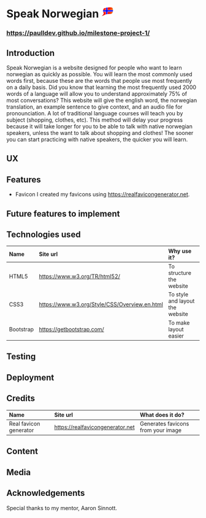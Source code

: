 # Speak Norwegian ![Speak Norwegian](favicon-32x32.png)
### https://paulldev.github.io/milestone-project-1/

## Introduction
Speak Norwegian is a website designed for people who want to learn norwegian as quickly as possible. You will learn the most commonly used words first, because these are the words that people use most frequently on a daily basis.
Did you know that learning the most frequently used 2000 words of a language will allow you to understand approximately 75% of most conversations?
This website will give the english word, the norwegian translation, an example sentence to give context, and an audio file for pronounciation.
A lot of traditional language courses will teach you by subject (shopping, clothes, etc). This method will delay your progress because it will take longer for you to be able to talk with native norwegian speakers, unless the want to talk about shopping and clothes! The sooner you can start practicing with native speakers, the quicker you will learn.

## UX

## Features
* Favicon
I created my favicons using https://realfavicongenerator.net.

## Future features to implement

## Technologies used
| Name | Site url | Why use it? |
| :------ |:------- | :---- |
| HTML5 | https://www.w3.org/TR/html52/ | To structure the website |
| CSS3 | https://www.w3.org/Style/CSS/Overview.en.html | To style and layout the website |
| Bootstrap | https://getbootstrap.com/ | To make layout easier |

## Testing

## Deployment

## Credits
| Name | Site url | What does it do? |
| :------ |:------- | :---- |
| Real favicon generator | https://realfavicongenerator.net | Generates favicons from your image |

## Content

## Media

## Acknowledgements
Special thanks to my mentor, Aaron Sinnott.
